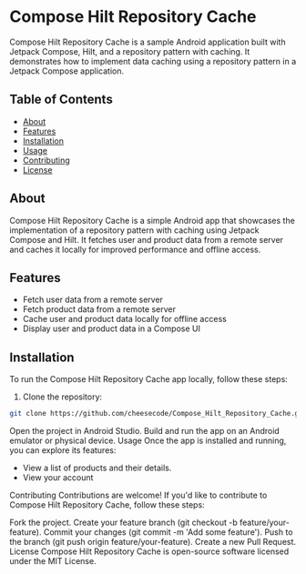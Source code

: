 # Compose Hilt Repository Cache

Compose Hilt Repository Cache is a sample Android application built with Jetpack Compose, Hilt, and a repository pattern with caching. It demonstrates how to implement data caching using a repository pattern in a Jetpack Compose application.

## Table of Contents

- [About](#about)
- [Features](#features)
- [Installation](#installation)
- [Usage](#usage)
- [Contributing](#contributing)
- [License](#license)

## About

Compose Hilt Repository Cache is a simple Android app that showcases the implementation of a repository pattern with caching using Jetpack Compose and Hilt. It fetches user and product data from a remote server and caches it locally for improved performance and offline access.

## Features

- Fetch user data from a remote server
- Fetch product data from a remote server
- Cache user and product data locally for offline access
- Display user and product data in a Compose UI

## Installation

To run the Compose Hilt Repository Cache app locally, follow these steps:

1. Clone the repository:

```bash
git clone https://github.com/cheesecode/Compose_Hilt_Repository_Cache.git
```
Open the project in Android Studio.
Build and run the app on an Android emulator or physical device.
Usage
Once the app is installed and running, you can explore its features:


- View a list of products and their details.
- View your account

Contributing
Contributions are welcome! If you'd like to contribute to Compose Hilt Repository Cache, follow these steps:

Fork the project.
Create your feature branch (git checkout -b feature/your-feature).
Commit your changes (git commit -m 'Add some feature').
Push to the branch (git push origin feature/your-feature).
Create a new Pull Request.
License
Compose Hilt Repository Cache is open-source software licensed under the MIT License.
